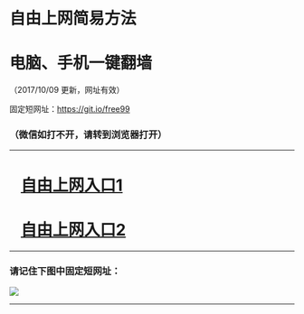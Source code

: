﻿# 自由上网简易方法

# 电脑、手机一键翻墙

（2017/10/09 更新，网址有效）

固定短网址：https://git.io/free99

### （微信如打不开，请转到浏览器打开）


***





# &nbsp;&nbsp; <a href="http://ft1792622484.fwq-tz-1001.info/fwqtz01.html?t=10090018566 " target="_blank">自由上网入口1</a>
# &nbsp;&nbsp; <a href="http://ft2091413011.fwq-tz-1002.info/fwqtz02.html?t=100900122694 " target="_blank">自由上网入口2</a>
***

### 请记住下图中固定短网址：

<img src="https://s3-us-west-2.amazonaws.com/fwq-1001/yjfq-20170905okok.png" /> 


***

